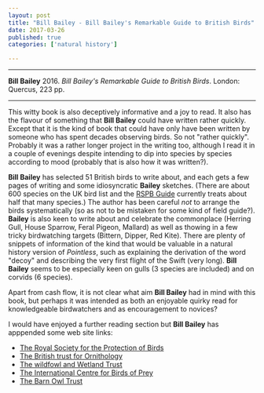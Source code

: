 ```yaml
---
layout: post
title: "Bill Bailey - Bill Bailey's Remarkable Guide to British Birds"
date: 2017-03-26
published: true
categories: ['natural history']

---
```



***
<b>Bill Bailey</b> 2016. _Bill Bailey's Remarkable Guide to British Birds_. London: Quercus, 223 pp.

***

This witty book is also deceptively informative and a joy to read.  It also has the flavour of something that **Bill Bailey** could have written rather quickly.  Except that it is the kind of book that could have only have been written by someone who has spent decades observing birds.  So not "rather quickly".  Probably it was a rather longer project in the writing too, although I read it in a couple of evenings despite intending to dip into species by species according to mood (probably that is also how it was written?).  

**Bill Bailey** has selected 51 British birds to write about, and each gets a few pages of writing and some idiosyncratic **Bailey** sketches.  (There are about 600 species on the UK bird list and the [RSPB Guide](http://www.rspb.org.uk/birds-and-wildlife/bird-and-wildlife-guides/bird-a-z/a/) currently treats about half that many species.)  The author has been careful _not_ to arrange the birds systematically (so as not to be mistaken for some kind of field guide?).  **Bailey** is also keen to write about and celebrate the commonplace (Herring Gull, House Sparrow, Feral Pigeon, Mallard) as well as thowing in a few tricky birdwatching targets (Bittern, Dipper, Red Kite).  There are plenty of snippets of information of the kind that would be valuable in a natural history version of _Pointless_, such as explaining the derivation of the word "decoy" and describing the very first flight of the Swift (very long).   **Bill Bailey** seems to be especially keen on gulls (3 species are included) and on corvids (6 species).

Apart from cash flow, it is not clear what aim **Bill Bailey** had in mind with this book, but perhaps it was intended as both an enjoyable quirky read for knowledgeable birdwatchers and as encouragement to novices?

I would have enjoyed a further reading section but **Bill Bailey** has apppended some web site links:
* [The Royal Society for the Protection of Birds](http://www.rspb.org.uk/)
* [The British trust for Ornithology](http://bto.org)
* [The wildfowl and Wetland Trust](http://wwt.org.uk)
* [The International Centre for Birds of Prey](http://icbp.org)
* [The Barn Owl Trust](http://barnowltrust.org.uk)


